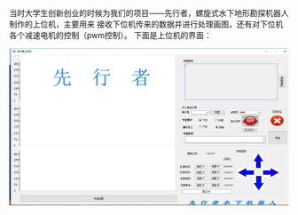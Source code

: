 当时大学生创新创业的时候为我们的项目——先行者，螺旋式水下地形勘探机器人制作的上位机，主要用来
接收下位机传来的数据并进行处理画图，还有对下位机各个减速电机的控制（pwm控制）。
	下面是上位机的界面：
	
![image](https://github.com/MLTcola/Host-computer/blob/master/1.jpg)
